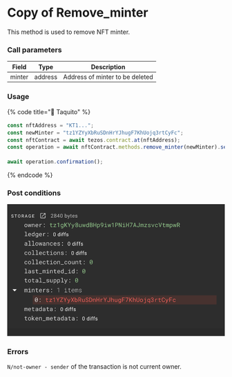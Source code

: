 # Copy of Remove\_minter

This method is used to remove NFT minter.

### Call parameters

| Field  | Type    | Description                     |
| ------ | ------- | ------------------------------- |
| minter | address | Address of minter to be deleted |

### Usage

{% code title="🌮 Taquito" %}
```javascript
const nftAddress = "KT1...";
const newMinter = "tz1YZYyXbRuSDnHrYJhugF7KhUojq3rtCyFc";
const nftContract = await tezos.contract.at(nftAddress);
const operation = await nftContract.methods.remove_minter(newMinter).send();

await operation.confirmation();
```
{% endcode %}

### Post conditions

![](<../../../../../.gitbook/assets/image (12).png>)

### Errors

`N/not-owner - sender` of the transaction is not current owner.
